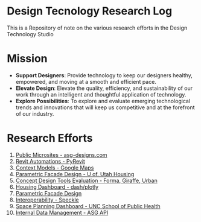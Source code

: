 # Design Tecnology Research Log
This is a Repository of note on the various research efforts in the Design Technology Studio

# Mission

-	**Support Designers**: Provide technology to keep our designers healthy, empowered, and moving at a smooth and efficient pace.
-	**Elevate Design**: Elevate the quality, efficiency, and sustainability of our work through an intelligent and thoughtful application of technology.
-	**Explore Possibilities**: To explore and evaluate emerging technological trends and innovations that will keep us competitive and at the forefront of our industry.

# Research Efforts

1. [Public Microsites - asg-designs.com](/Microsites.md)
1. [Revit Automations - PyRevit](/RevitAutomations.md)
1. [Context Models - Google Maps](/ContextModels.md)
1. [Parametric Facade Design - U of. Utah Housing](/ParametricDesign.md)
1. [Concept Design Tools Evaluation - Forma, Giraffe, Urban](/ConceptDesignEval.md)
1. [Housing Dashboard - dash/plotly](/HousingDashboard.md)
1. [Parametric Facade Design](/ParametricDesign.md)
1. [Interoperability - Speckle](/Interoperability.md)
1. [Space Planning Dashboard - UNC School of Public Health](/SpacePlanningDashboard.md)
1. [Internal Data Management - ASG API](/DataConnectorAPI.md)
